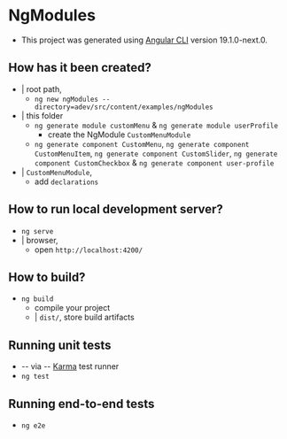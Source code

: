 # NgModules

* This project was generated using [Angular CLI](https://github.com/angular/angular-cli) version 19.1.0-next.0.

## How has it been created?

* | root path,
  * `ng new ngModules --directory=adev/src/content/examples/ngModules`
* | this folder
  * `ng generate module customMenu` & `ng generate module userProfile`
    * create the NgModule `CustomMenuModule`
  * `ng generate component CustomMenu`, `ng generate component CustomMenuItem`, `ng generate component CustomSlider`, `ng generate component CustomCheckbox` & `ng generate component user-profile`
* | `CustomMenuModule`,
  * add `declarations`

## How to run local development server?

* `ng serve`
* | browser,
  * open `http://localhost:4200/`

## How to build?

* `ng build`
  * compile your project
  * | `dist/`, store build artifacts

## Running unit tests

* -- via -- [Karma](https://karma-runner.github.io) test runner
* `ng test`

## Running end-to-end tests

* `ng e2e`
